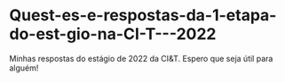 # Quest-es-e-respostas-da-1-etapa-do-est-gio-na-CI-T---2022
Minhas respostas do estágio de 2022 da CI&amp;T. Espero que seja útil para alguém!
